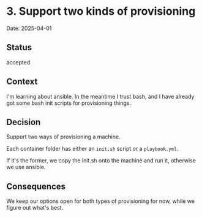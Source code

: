 # 3. Support two kinds of provisioning

Date: 2025-04-01

## Status

accepted

## Context

I'm learning about ansible. In the meantime I trust bash, and I have already got some bash init scripts for provisioning things.

## Decision

Support two ways of provisioning a machine.

Each container folder has either an `init.sh` script or a `playbook.yml`.

If it's the former, we copy the init.sh onto the machine and run it, otherwise we use ansible.

## Consequences

We keep our options open for both types of provisioning for now, while we figure out what's best.